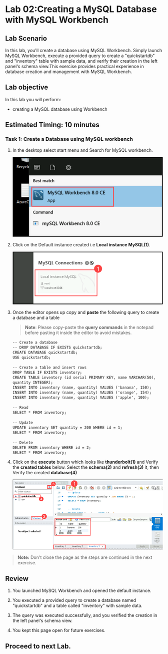 # Lab 02:Creating a MySQL Database with MySQL Workbench

## Lab Scenario

In this lab, you'll create a database using MySQL Workbench. Simply launch MySQL Workbench, execute a provided query to create a "quickstartdb" and "inventory" table with sample data, and verify their creation in the left panel's schema view.This exercise provides practical experience in database creation and management with MySQL Workbench.

## Lab objective

In this lab you will perform:

+   creating a MySQL database using Workbench

## Estimated Timing: 10 minutes

### Task 1: Create a Database using MySQL workbench

1. In the desktop select start menu and Search for MySQL workbench.

      ![](Media/017.png)

1.  Click on the Default instance created i.e **Local instance MySQL(1)**.

      ![](Media/018.png)

1. Once the editor opens up copy and **paste** the following query to create a database and a table

   >**Note**: Please copy-paste the **query commands** in the notepad before pasting it inside the editor to avoid mistakes.  

     ```
     -- Create a database
     -- DROP DATABASE IF EXISTS quickstartdb;
     CREATE DATABASE quickstartdb;
     USE quickstartdb;
     
     -- Create a table and insert rows
     DROP TABLE IF EXISTS inventory;
     CREATE TABLE inventory (id serial PRIMARY KEY, name VARCHAR(50), quantity INTEGER);
     INSERT INTO inventory (name, quantity) VALUES ('banana', 150);
     INSERT INTO inventory (name, quantity) VALUES ('orange', 154);
     INSERT INTO inventory (name, quantity) VALUES ('apple', 100);
     
     -- Read
     SELECT * FROM inventory;
     
     -- Update
     UPDATE inventory SET quantity = 200 WHERE id = 1;
     SELECT * FROM inventory;
     
     -- Delete
     DELETE FROM inventory WHERE id = 2;
     SELECT * FROM inventory;
     
     ```
1. Click on the **execute** button which looks like **thunderbolt(1)** and Verify the **created tables** below. Select the **schema(2)** and **refresh(3)** it, then  Verify the created **database(4)** 

   ![](Media/edit11.png)
   
  >**Note:** Don't close the page as the steps are continued in the next exercise.

## Review

1. You launched MySQL Workbench and opened the default instance.

1. You executed a provided query to create a database named "quickstartdb" and a table called "inventory" with sample data.

1. The query was executed successfully, and you verified the creation in the left panel's schema view.

1. You kept this page open for future exercises.

## Proceed to next Lab.

